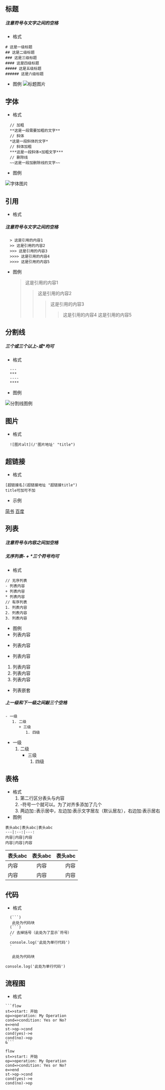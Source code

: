 ## 标题
##### 注意符号与文字之间的空格
- 格式
```
# 这是一级标题
## 这是二级标题
### 这是三级标题
#### 这是四级标题
##### 这是五级标题
###### 这是六级标题
```
- 图例
![标题图片](/title.png)

## 字体
- 格式
```
  // 加粗
  **这是一段需要加粗的文字**
  // 斜体
  *这是一段斜体的文字*
  // 斜体加粗
  ***这是一段斜体+加粗文字***
  // 删除线
  ~~这是一段加删除线的文字~~
```

- 图例

![字体图片](/fontSize.png)

## 引用
- 格式
##### 注意符号与文字之间的空格
```
  > 这是引用的内容1
  >> 这是引用的内容2
  >>> 这是引用的内容3
  >>>> 这是引用的内容4
  >>>> 这是引用的内容5
```
- 图例
  > 这是引用的内容1
  >> 这是引用的内容2
  >>> 这是引用的内容3
  >>>> 这是引用的内容4
  >>>> 这是引用的内容5


## 分割线
##### 三个或三个以上-或*均可
- 格式
```
  ---
  ***
  ----
  ****
``` 
- 图例

![分割线图例](/dividingLine.png)


## 图片

- 格式
```
  ![图片alt](/'图片地址' "title")
```
## 超链接
- 格式
```
[超链接名](超链接地址 "超链接title")
title可加可不加
```

- 示例

[简书](http://jianshu.com)
[百度](http://baidu.com)

## 列表
##### 注意符号与内容之间加空格
##### 无序列表-  +  *三个符号均可
- 格式
```
// 无序列表
- 列表内容
+ 列表内容
* 列表内容
// 有序列表
1. 列表内容
2. 列表内容
3. 列表内容
```
- 图例
- 列表内容
+ 列表内容
* 列表内容

1. 列表内容
2. 列表内容
3. 列表内容
- 列表嵌套
##### 上一级和下一级之间敲三个空格
```
- 一级
   1. 二级
      + 三级
         1. 四级 
```
- 一级
   1. 二级
      + 三级
         1. 四级 

## 表格
- 格式
   1. 第二行区分表头与内容
   2. -符号一个就可以。为了对齐多添加了几个
   3. 两边加::表示居中，左边加:表示文字居左（默认居左），右边加:表示居右
- 图例
```
表头abc|表头abc|表头abc
---|:--:|---:
内容|内容|内容
内容|内容|内容
```
表头abc|表头abc|表头abc
---|:--:|---:
内容|内容|内容
内容|内容|内容

## 代码
- 格式
```
  (```)
   此处为代码块
  (```)
  // 去掉括号（此处为了显示`符号）
  `
  console.log('此处为单行代码')
  `
```

```
   此处为代码块
```
`
console.log('此处为单行代码')
`

## 流程图

- 格式
```
```flow
st=>start: 开始
op=>operation: My Operation
cond=>condition: Yes or No?
e=>end
st->op->cond
cond(yes)->e
cond(no)->op
&```
```
```
flow
st=>start: 开始
op=>operation: My Operation
cond=>condition: Yes or No?
e=>end
st->op->cond
cond(yes)->e
cond(no)->op
```